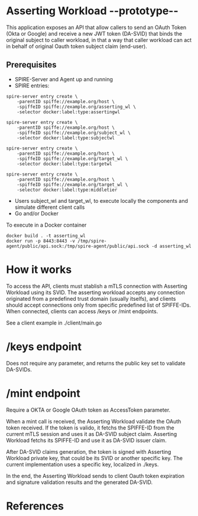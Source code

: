 # Asserting Workload --prototype-- 

This application exposes an API that allow callers to send an OAuth Token (Okta or Google) and receive a new JWT token (DA-SVID) that binds the original subject to caller workload, in that a way that caller workload can act in behalf of original Oauth token subject claim (end-user).

## Prerequisites

- SPIRE-Server and Agent up and running
- SPIRE entries:
```
spire-server entry create \
    -parentID spiffe://example.org/host \
    -spiffeID spiffe://example.org/asserting_wl \
    -selector docker:label:type:assertingwl
    
spire-server entry create \
    -parentID spiffe://example.org/host \
    -spiffeID spiffe://example.org/subject_wl \
    -selector docker:label:type:subjectwl
    
spire-server entry create \
    -parentID spiffe://example.org/host \
    -spiffeID spiffe://example.org/target_wl \
    -selector docker:label:type:targetwl 
    
spire-server entry create \
    -parentID spiffe://example.org/host \
    -spiffeID spiffe://example.org/target_wl \
    -selector docker:label:type:middletier 
```

- Users subject_wl and target_wl, to execute locally the components and simulate different client calls  
- Go and/or Docker

To execute in a Docker container
```
docker build . -t asserting_wl
docker run -p 8443:8443 -v /tmp/spire-agent/public/api.sock:/tmp/spire-agent/public/api.sock -d asserting_wl
```

# How it works

To access the API, clients must stablish a mTLS connection with Asserting Workload using its SVID. The asserting workload accepts any connection originated from a predefined trust domain (usually itselfs), and clients should accept connections only from specific predefined list of SPIFFE-IDs.  
When connected, clients can access /keys or /mint endpoints.

See a client example in ./client/main.go  

# /keys endpoint
Does not require any parameter, and returns the public key set to validate DA-SVIDs.

# /mint endpoint
Require a OKTA or Google OAuth token as AccessToken parameter. 

When a mint call is received, the Asserting Workload validate the OAuth token received. If the token is valido, it fetchs the SPIFFE-ID from the current mTLS session and uses it as DA-SVID subject claim. Asserting Workload fetchs its SPIFFE-ID and use it as DA-SVID issuer claim.  

After DA-SVID claims generation, the token is signed with Asserting Workload private key, that could be its SVID or another specific key. The current implementation uses a specific key, localized in ./keys.  

In the end, the Asserting Workload sends to client Oauth token expiration and signature validation results and the generated DA-SVID.

# References

[OIDC Web Setup Instructions]: https://developer.okta.com/authentication-guide/implementing-authentication/auth-code#1-setting-up-your-application
